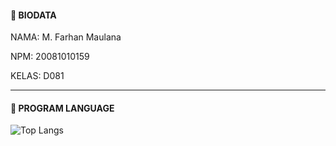 #### 🔰 BIODATA

NAMA: M. Farhan Maulana

NPM: 20081010159

KELAS: D081

___

#### 🔰 PROGRAM LANGUAGE
![Top Langs](https://github-readme-stats.vercel.app/api/top-langs/?username=aranaywa&theme=synthwave)

